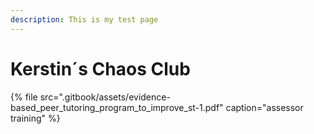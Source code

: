 ```yaml
---
description: This is my test page
---
```


# Kerstin´s Chaos Club

{% file src=".gitbook/assets/evidence-based\_peer\_tutoring\_program\_to\_improve\_st-1.pdf" caption="assessor training" %}

